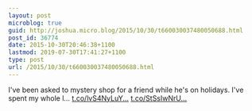 ```yaml
---
layout: post
microblog: true
guid: http://joshua.micro.blog/2015/10/30/t660030037480050688.html
post_id: 36774
date: 2015-10-30T20:46:38+1100
lastmod: 2019-07-30T17:41:27+1100
type: post
url: /2015/10/30/t660030037480050688.html
---
```

I've been asked to mystery shop for a friend while he's on holidays. I've spent my whole l… [t.co/lvS4NyLuY...](https://t.co/lvS4NyLuYm) [t.co/StSsIwNrU...](https://t.co/StSsIwNrUp)
